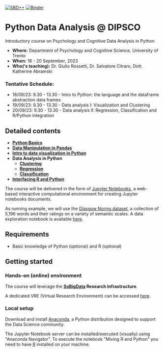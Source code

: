 
[![SBD++](https://img.shields.io/badge/Available%20on-SoBigData%2B%2B-green)](https://sobigdata.d4science.org/group/sobigdata-gateway/explore?siteId=20371853)
[![Binder](https://mybinder.org/badge_logo.svg)](https://mybinder.org/v2/gh/GiulioRossetti/DIPSCO_Python_Data_Analysis/HEAD)


# Python Data Analysis @ DIPSCO 
Introductory course on Psychology and Cognitive Data Analysis in Python 


- **Where:** Department of Psychology and Cognitive Science, University of Trento
- **When:** 18 - 20 September, 2023
- **Who('s teaching):** Dr. Giulio Rossetti, Dr. Salvatore Citraro, Dott. Katherine Abramski


### Tentative Schedule:

- 18/09/23: 9.30 - 13.30 - Intro to Python: the language and the dataframe abstraction data frames 
- 19/09/23: 9.30 - 13.30 - Data analysis I: Visualization and Clustering
- 20/09/23: 9.30 - 13.30 - Data analysis II: Regression, Classification and R/Python integration

## Detailed contents

- **[Python Basics](notebooks/1.%20Python%20Basics.ipynb)**
- **[Data Manipulation in Pandas](notebooks/2.%20Data%20manipulation%20in%20Pandas.ipynb)**
- **[Intro to data visualization in Python](notebooks/3.%20Data%20viz.ipynb)**
- **Data Analysis in Python**
  - **[Clustering](notebooks/4.%20Clustering.ipynb)**
  - **[Regression](notebooks/5.%20Regression.ipynb)**
  - **[Classification](notebooks/6.%20Classification.ipynb)**
- **[Interfacing R and Python](notebooks/7.%20Mixing%20R%20and%20Python.ipynb)**

The course will be delivered in the form of [Jupyter Notebooks](https://jupyter.org/), a web-based interactive computational environment for creating Jupyter notebooks documents.

As running example, we will use the [Glasgow Norms dataset](https://psycnet.apa.org/record/2019-30354-017), a collection of 5,196 words and their ratings on a variety of semantic scales.
A data exploration notebook is available [here](notebooks/0.%20Data%20Exploration.ipynb).

## Requirements

- Basic knowledge of Python (optional) and R (optional)

## Getting started

### Hands-on (online) environment

The course will leverage the **[SoBigData](http://www.sobigdata.eu/) Research Infrastructure**. 

A dedicated VRE (Virtual Research Environment) can be accessed [here](https://sobigdata.d4science.org/group/sobigdataatdipsco/).

### Local setup

Download and install [Anaconda](https://www.anaconda.com/), a Python distribution designed to support the Data Science community.

The Jupyter Notebook server can be installed/executed (visually) using "Anaconda Navigator". 
To execute the notebook  "Mixing R and Python" you need to have [R](https://www.r-project.org/) installed on your machine.
